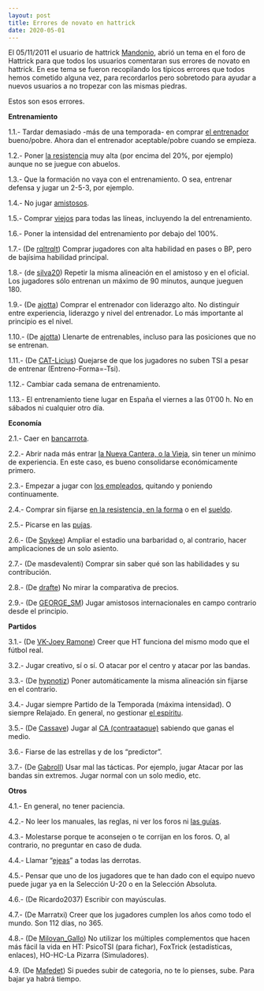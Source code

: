 ```yaml
---
layout: post
title: Errores de novato en hattrick
date: 2020-05-01
---
```


El 05/11/2011 el usuario de hattrick [Mandonio](http://www.hattrick.org/Club/Manager/?userId=6243152), abrió un tema en el foro de Hattrick para que todos los usuarios comentaran sus errores de novato en hattrick. En ese tema se fueron recopilando los típicos errores que todos hemos cometido alguna vez, para recordarlos pero sobretodo para ayudar a nuevos usuarios a no tropezar con las mismas piedras.

Estos son esos errores.

  
**Entrenamiento**

1.1.- Tardar demasiado -más de una temporada- en comprar [el entrenador](http://www.guiaocerin.com/es/el-entrenador/) bueno/pobre. Ahora dan el entrenador aceptable/pobre cuando se empieza.

1.2.- Poner [la resistencia](http://www.guiaocerin.com/es/porcentaje-de-resistencia/) muy alta (por encima del 20%, por ejemplo) aunque no se juegue con abuelos.

1.3.- Que la formación no vaya con el entrenamiento. O sea, entrenar defensa y jugar un 2-5-3, por ejemplo.

1.4.- No jugar [amistosos](http://www.guiaocerin.com/es/partidos-amistosos/).

1.5.- Comprar [viejos](http://www.guiaocerin.com/es/jugadores-viejos-ventajas-e-inconvenientes/) para todas las líneas, incluyendo la del entrenamiento.

1.6.- Poner la intensidad del entrenamiento por debajo del 100%.

1.7.- (De [rqltrqlt](http://www.hattrick.org/Club/Manager/?userId=10874821)) Comprar jugadores con alta habilidad en pases o BP, pero de bajísima habilidad principal.

1.8.- (de [silva20](http://www.hattrick.org/Club/Manager/?userId=7843065)) Repetir la misma alineación en el amistoso y en el oficial. Los jugadores sólo entrenan un máximo de 90 minutos, aunque jueguen 180.

1.9.- (De [ajotta](http://www.hattrick.org/Club/Manager/?userId=9670727)) Comprar el entrenador con liderazgo alto. No distinguir entre experiencia, liderazgo y nivel del entrenador. Lo más importante al principio es el nivel.

1.10.- (De [ajotta](http://www.hattrick.org/Club/Manager/?userId=9670727)) Llenarte de entrenables, incluso para las posiciones que no se entrenan.

1.11.- (De [CAT-Licius](http://www.hattrick.org/Club/Manager/?userId=3459594)) Quejarse de que los jugadores no suben TSI a pesar de entrenar (Entreno-Forma=-Tsi).

1.12.- Cambiar cada semana de entrenamiento.

1.13.- El entrenamiento tiene lugar en España el viernes a las 01'00 h. No en sábados ni cualquier otro día.

  
**Economía**

2.1.- Caer en [bancarrota](http://www.guiaocerin.com/es/estrategias-financieras-en-hattrick-intereses-y-bancarrota/).

2.2.- Abrir nada más entrar [la Nueva Cantera, o la Vieja](http://www.guiaocerin.com/es/juveniles-en-hattrick-red-o-academia/), sin tener un mínimo de experiencia. En este caso, es bueno consolidarse económicamente primero.

2.3.- Empezar a jugar con [los empleados](http://www.guiaocerin.com/es/combinaciones-de-empleados-en-hattrick/), quitando y poniendo continuamente.

2.4.- Comprar sin fijarse [en la resistencia, en la forma](http://www.guiaocerin.com/es/forma-y-resistencia/) o en el [sueldo](http://www.guiaocerin.com/es/salarios-de-los-jugadores-en-hattrick/).

2.5.- Picarse en las [pujas](http://www.guiaocerin.com/es/vender-y-comprar-jugadores-en-hattrick/).

2.6.- (De [Spykee](http://www.hattrick.org/Club/Manager/?userId=8985385)) Ampliar el estadio una barbaridad o, al contrario, hacer amplicaciones de un solo asiento.

2.7.- (De masdevalenti) Comprar sin saber qué son las habilidades y su contribución.

2.8.- (De [drafte](http://www.hattrick.org/Club/Manager/?userId=8636778)) No mirar la comparativa de precios.

2.9.- (De [GEORGE\_SM](http://www.hattrick.org/Club/Manager/?userId=11372298)) Jugar amistosos internacionales en campo contrario desde el principio.

  
**Partidos**

3.1.- (De [VK-Joey Ramone](http://www.hattrick.org/Club/Manager/?userId=10552188)) Creer que HT funciona del mismo modo que el fútbol real.

3.2.- Jugar creativo, sí o sí. O atacar por el centro y atacar por las bandas.

3.3.- (De [hypnotiz](http://www.hattrick.org/Club/Manager/?userId=10811954)) Poner automáticamente la misma alineación sin fijarse en el contrario.

3.4.- Jugar siempre Partido de la Temporada (máxima intensidad). O siempre Relajado. En general, no gestionar [el espíritu](http://www.guiaocerin.com/es/espiritu-y-confianza-en-hattrick/).

3.5.- (De [Cassave](http://www.hattrick.org/Club/Manager/?userId=9435856)) Jugar al [CA (contraataque)](http://www.guiaocerin.com/2012/11/contraataques.html) sabiendo que ganas el medio.

3.6.- Fiarse de las estrellas y de los “predictor”.

3.7.- (De [Gabroll](http://www.hattrick.org/Club/Manager/?userId=8998187)) Usar mal las tácticas. Por ejemplo, jugar Atacar por las bandas sin extremos. Jugar normal con un solo medio, etc.

  
**Otros**

4.1.- En general, no tener paciencia.

4.2.- No leer los manuales, las reglas, ni ver los foros ni [las guías](http://www.guiaocerin.com/es/indice/).

4.3.- Molestarse porque te aconsejen o te corrijan en los foros. O, al contrario, no preguntar en caso de duda.

4.4.- Llamar “[ejeas](http://www.guiaocerin.com/es/diccionario-de-hattrick/)” a todas las derrotas.

4.5.- Pensar que uno de los jugadores que te han dado con el equipo nuevo puede jugar ya en la Selección U-20 o en la Selección Absoluta.

4.6.- (De Ricardo2037) Escribir con mayúsculas.

4.7.- (De Marratxi) Creer que los jugadores cumplen los años como todo el mundo. Son 112 días, no 365.

4.8.- (De [Milovan\_Gallo](http://www.hattrick.org/Club/Manager/?userId=11204862)) No utilizar los múltiples complementos que hacen más fácil la vida en HT: PsicoTSI (para fichar), FoxTrick (estadísticas, enlaces), HO-HC-La Pizarra (Simuladores).

4.9. (De [Mafedet](http://www.hattrick.org/Club/Manager/?userId=9686611)) Si puedes subir de categoria, no te lo pienses, sube. Para bajar ya habrá tiempo.
